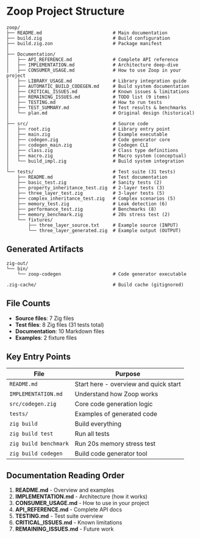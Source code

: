 # Zoop Project Structure

```
zoop/
├── README.md                          # Main documentation
├── build.zig                          # Build configuration
├── build.zig.zon                      # Package manifest
│
├── Documentation/
│   ├── API_REFERENCE.md               # Complete API reference
│   ├── IMPLEMENTATION.md              # Architecture deep-dive
│   ├── CONSUMER_USAGE.md              # How to use Zoop in your project
│   ├── LIBRARY_USAGE.md               # Library integration guide
│   ├── AUTOMATIC_BUILD_CODEGEN.md     # Build system documentation
│   ├── CRITICAL_ISSUES.md             # Known issues & limitations
│   ├── REMAINING_ISSUES.md            # TODO list (9 items)
│   ├── TESTING.md                     # How to run tests
│   ├── TEST_SUMMARY.md                # Test results & benchmarks
│   └── plan.md                        # Original design (historical)
│
├── src/                               # Source code
│   ├── root.zig                       # Library entry point
│   ├── main.zig                       # Example executable
│   ├── codegen.zig                    # Code generator core
│   ├── codegen_main.zig               # Codegen CLI
│   ├── class.zig                      # Class type definitions
│   ├── macro.zig                      # Macro system (conceptual)
│   └── build_impl.zig                 # Build system integration
│
└── tests/                             # Test suite (31 tests)
    ├── README.md                      # Test documentation
    ├── basic_test.zig                 # Sanity tests (2)
    ├── property_inheritance_test.zig  # 2-layer tests (3)
    ├── three_layer_test.zig           # 3-layer tests (5)
    ├── complex_inheritance_test.zig   # Complex scenarios (5)
    ├── memory_test.zig                # Leak detection (6)
    ├── performance_test.zig           # Benchmarks (8)
    ├── memory_benchmark.zig           # 20s stress test (2)
    └── fixtures/
        ├── three_layer_source.txt     # Example source (INPUT)
        └── three_layer_generated.zig  # Example output (OUTPUT)
```

## Generated Artifacts

```
zig-out/
└── bin/
    └── zoop-codegen                   # Code generator executable

.zig-cache/                            # Build cache (gitignored)
```

## File Counts

- **Source files**: 7 Zig files
- **Test files**: 8 Zig files (31 tests total)
- **Documentation**: 10 Markdown files
- **Examples**: 2 fixture files

## Key Entry Points

| File | Purpose |
|------|---------|
| `README.md` | Start here - overview and quick start |
| `IMPLEMENTATION.md` | Understand how Zoop works |
| `src/codegen.zig` | Core code generation logic |
| `tests/` | Examples of generated code |
| `zig build` | Build everything |
| `zig build test` | Run all tests |
| `zig build benchmark` | Run 20s memory stress test |
| `zig build codegen` | Build code generator tool |

## Documentation Reading Order

1. **README.md** - Overview and examples
2. **IMPLEMENTATION.md** - Architecture (how it works)
3. **CONSUMER_USAGE.md** - How to use in your project
4. **API_REFERENCE.md** - Complete API docs
5. **TESTING.md** - Test suite overview
6. **CRITICAL_ISSUES.md** - Known limitations
7. **REMAINING_ISSUES.md** - Future work
